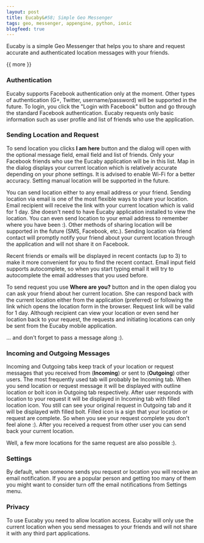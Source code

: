 ```yaml
---
layout: post
title: Eucaby&#58; Simple Geo Messenger
tags: geo, messenger, appengine, python, ionic
blogfeed: true
---
```


Eucaby is a simple Geo Messenger that helps you to share and request accurate and authenticated location messages with your friends.

{{ more }}

### Authentication

Eucaby supports Facebook authentication only at the moment. Other types of authentication (G+, Twitter, username/password) will be supported in the future. To login, you click the "Login with Facebook" button and go through the standard Facebook authentication. Eucaby requests only basic information such as user profile and list of friends who use the application.

### Sending Location and Request

To send location you clicks **I am here** button and the dialog will open with the optional message field, email field and list of friends. Only your Facebook friends who use the Eucaby application will be in this list. Map in the dialog displays your current location which is relatively accurate depending on your phone settings. It is advised to enable Wi-Fi for a better accuracy. Setting manual location will be supported in the future. 

You can send location either to any email address or your friend. Sending location via email is one of the most flexible ways to share your location. Email recipient will receive the link with your current location which is valid for 1 day. She doesn't need to have Eucaby application installed to view the location. You can even send location to your email address to remember where you have been :). Other methods of sharing location will be supported in the future (SMS, Facebook, etc.). Sending location via friend contact will promptly notify your friend about your current location through the application and will not share it on Facebook.

Recent friends or emails will be displayed in recent contacts (up to 3) to make it more convenient for you to find the recent contact. Email input field supports autocomplete, so when you start typing email it will try to autocomplete the email addresses that you used before.

To send request you use **Where are you?** button and in the open dialog you can ask your friend about her current location. She can respond back with the current location either from the application (preferred) or following the link which opens the location form in the browser. Request link will be valid for 1 day. Although recipient can view your location or even send her location back to your request, the requests and initiating locations can only be sent from the Eucaby mobile application. 

... and don't forget to pass a message along :).

### Incoming and Outgoing Messages

Incoming and Outgoing tabs keep track of your location or request messages that you received from (**Incoming**) or sent to (**Outgoing**) other users. The most frequently used tab will probably be Incoming tab. When you send location or request message it will be displayed with outline location or bolt icon in Outgoing tab respectively. After user responds with location to your request it will be displayed in Incoming tab with filled location icon. You still can see your original request in Outgoing tab and it will be displayed with filled bolt. Filled icon is a sign that your location or request are complete. So when you see your request complete you don't feel alone :). After you received a request from other user you can send back your current location.

Well, a few more locations for the same request are also possible :). 

### Settings

By default, when someone sends you request or location you will receive an email notification. If you are a popular person and getting too many of them you might want to consider turn off the email notifications from Settings menu.

### Privacy

To use Eucaby you need to allow location access. Eucaby will only use the current location when you send messages to your friends and will not share it with any third part applications.
